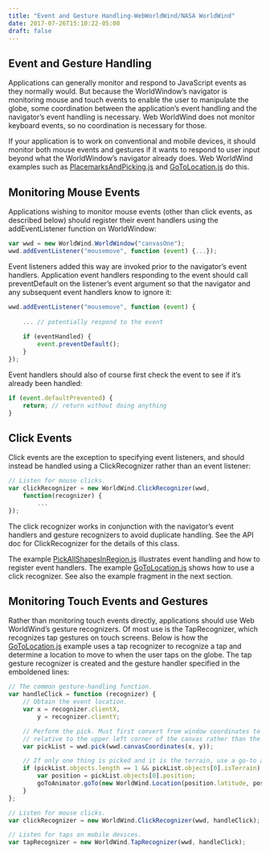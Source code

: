 ```yaml
---
title: "Event and Gesture Handling-WebWorldWind/NASA WorldWind"
date: 2017-07-26T15:10:22-05:00
draft: false
---
```


## Event and Gesture Handling

Applications can generally monitor and respond to JavaScript events as they normally would. But because the WorldWindow’s navigator is monitoring mouse and touch events to enable the user to manipulate the globe, some coordination between the application’s event handling and the navigator’s event handling is necessary. Web WorldWind does not monitor keyboard events, so no coordination is necessary for those.

If your application is to work on conventional and mobile devices, it should monitor both mouse events and gestures if it wants to respond to user input beyond what the WorldWindow’s navigator already does. Web WorldWind examples such as [PlacemarksAndPicking.js](https://github.com/NASAWorldWind/WebWorldWind/blob/develop/examples/PlacemarksAndPicking.js) and [GoToLocation.js](https://github.com/NASAWorldWind/WebWorldWind/blob/develop/examples/GoToLocation.js) do this.

## Monitoring Mouse Events

Applications wishing to monitor mouse events (other than click events, as described below) should register their event handlers using the addEventListener function on WorldWindow:

```javascript
var wwd = new WorldWind.WorldWindow("canvasOne");
wwd.addEventListener("mousemove", function (event) {...});
```

Event listeners added this way are invoked prior to the navigator’s event handlers. Application event handlers responding to the event should call preventDefault on the listener’s event argument so that the navigator and any subsequent event handlers know to ignore it:

```javascript
wwd.addEventListener("mousemove", function (event) {
    
    ... // potentially respond to the event
    
    if (eventHandled) {
        event.preventDefault();
    }
});
```

Event handlers should also of course first check the event to see if it’s already been handled:

```javascript
if (event.defaultPrevented) {
    return; // return without doing anything
}
```

## Click Events

Click events are the exception to specifying event listeners, and should instead be handled using a ClickRecognizer rather than an event listener:

```javascript
// Listen for mouse clicks.
var clickRecognizer = new WorldWind.ClickRecognizer(wwd, 
    function(recognizer) {
        ...
});
```

The click recognizer works in conjunction with the navigator’s event handlers and gesture recognizers to avoid duplicate handling. See the API doc for ClickRecognizer for the details of this class.

The example [PickAllShapesInRegion.js](https://github.com/NASAWorldWind/WebWorldWind/blob/develop/examples/PickAllShapesInRegion.js) illustrates event handling and how to register event handlers. The example [GoToLocation.js](https://github.com/NASAWorldWind/WebWorldWind/blob/develop/examples/GoToLocation.js) shows how to use a click recognizer. See also the example fragment in the next section.

## Monitoring Touch Events and Gestures

Rather than monitoring touch events directly, applications should use Web WorldWind’s gesture recognizers. Of most use is the TapRecognizer, which recognizes tap gestures on touch screens. Below is how the [GoToLocation.js](https://github.com/NASAWorldWind/WebWorldWind/blob/develop/examples/GoToLocation.js) example uses a tap recognizer to recognize a tap and determine a location to move to when the user taps on the globe. The tap gesture recognizer is created and the gesture handler specified in the emboldened lines:

```javascript
// The common gesture-handling function.
var handleClick = function (recognizer) {
    // Obtain the event location.
    var x = recognizer.clientX,
        y = recognizer.clientY;

    // Perform the pick. Must first convert from window coordinates to canvas coordinates, which are
    // relative to the upper left corner of the canvas rather than the upper left corner of the page.
    var pickList = wwd.pick(wwd.canvasCoordinates(x, y));

    // If only one thing is picked and it is the terrain, use a go-to animator to go to the picked location.
    if (pickList.objects.length == 1 && pickList.objects[0].isTerrain) {
        var position = pickList.objects[0].position;
        goToAnimator.goTo(new WorldWind.Location(position.latitude, position.longitude));
    }
};

// Listen for mouse clicks.
var clickRecognizer = new WorldWind.ClickRecognizer(wwd, handleClick);

// Listen for taps on mobile devices.
var tapRecognizer = new WorldWind.TapRecognizer(wwd, handleClick);
```
